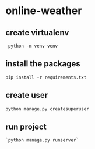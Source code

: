 # online-weather

## create virtualenv

  ` python -m venv venv`
  
 ## install the packages
 
 `pip install -r requirements.txt`
 
 ## create user
 
  `python manage.py createsuperuser`
  
  ## run project
  
    `python manage.py runserver`
    
